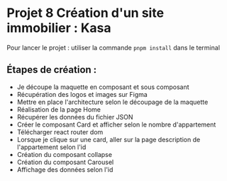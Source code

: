 # Projet 8 Création d'un site immobilier : Kasa

Pour lancer le projet : utiliser la commande `pnpm install` dans le terminal

## Étapes de création :

- Je découpe la maquette en composant et sous composant
- Récupération des logos et images sur Figma
- Mettre en place l'architecture selon le découpage de la maquette
- Réalisation de la page Home
- Récupérer les données du fichier JSON
- Créer le composant Card et afficher selon le nombre d'appartement
- Télécharger react router dom
- Lorsque je clique sur une card, aller sur la page description de l'appartement selon l'id
- Création du composant collapse
- Création du composant Carousel
- Affichage des données selon l'id
